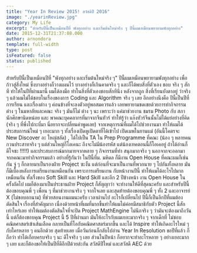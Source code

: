 ```yaml
---
title: "Year In Review 2015! สวัสดีปี 2016"
image: "./yearinReview.jpg"
category: My Life
excerpt: "สำหรับปีนี้เป็นเหมือนปีที่ พังทุกอย่าง และเริ่มต้นใหม่จริง ๆ ปีนี้ผมเหมือนพยายามพังทุกอย่าง"
date: 2015-12-31T21:37:08.000
author: arnondora
template: full-width
type: post
isFeatured: false
status: published
---
```


สำหรับปีนี้เป็นเหมือนปีที่ "พังทุกอย่าง และเริ่มต้นใหม่จริง ๆ" ปีนี้ผมเหมือนพยายามพังทุกอย่าง เพื่อก้าวสู่สิ่งใหม่ ซึ่งบางอย่างก็วางแผนไว้ บางอย่างก็เกินคาดจริง ๆ และก็ได้พบสิ่งที่ตัวเอง ชอบ จริง ๆ สักที ทำให้ในปีที่ผ่านมานี้ ผมได้ลงมือ ทำในสิ่งที่ตัวเองชอบสักทีนึง หลังจากถูก สิ่งที่เรียนบังตาอยู่ ว่าจริง ๆ แล้วผมไม่ได้ชอบในเรื่องของการ Coding และ Algorithm จริง ๆ เลย
อีกอย่างนึงคือ ปีนี้เป็นปีที่การเรียน และเรื่องต่าง ๆ ค่อนข้างที่จะลงตัวอยู่พอสมควรแล้ว เลยพยายามชดเชยด้วยการทำกิจกรรมต่าง ๆ ในมหาลัยและคณะ จริง ๆ มันก็ไม่ ต่าง ๆ นะ เพราะว่า แค่มาช่วยงาน ชมรม Photo กับ สภานักศึกษานิดหน่อย และ พาคณะบุคคลากรที่มาจากจีนทัวร์ ทำให้รู้ว่า แก๊งทัวร์จีนนั้นไม่ได้แย่อย่างที่คิด (จริง ๆ ที่พึ่งไปกะบี่มา นี่อยากจะเปลี่ยนคำพูดเลย) จากเหตุการณ์ที่ผมได้ไปช่วยงานมา ทำให้ผมได้ประสบการณ์ใหม่ ๆ เยอะมาก ๆ ทั้งเรื่องเปิดหูเปิดตาที่ได้เข้าไป เปิดเมพในยานแม่ (อันนี้โคตรจะ New Discover อะ ใหญ่สลัด) , ได้ไปเป็น TA ใน Prep Programme ที่คณะ (น้อง ๆ หลายคนกวนประสาทจริง ๆ แต่ส่วนใหญ่ก็โอเคนะ ถึงจะไม่มีน้องรหัส แต่น้องเทคตอนนี้ก็โอเคอยู่ ถ้าได้อ่านก็ดีใจซะ !!!!!) และประสบการณ์มากมายจากหลาย ๆ กิจกรรมที่ทำ สนุกมากจริง ๆ
นอกจากจะออกมาจากคณะมาทำกิจกรรมแล้ว อย่างที่รู้กันว่า ในปีนี้ที่ม. มหิดล ก็มีงาน Open House ที่คณะผมก็เช่นกัน จู่ ๆ ก็กลายมาเป็นรองฝ่าย Project ซะงั้น แต่ก่อนที่จะมาเป็นงานที่พวกนาย ๆ ไปกันทั้งหลาย มันก็มีเบื้องหลังการเตรียมงานเหมือนกัน เพราะการเตรียมงาน กับหน้างานปีนี้ ทำให้ผมได้อะไรไปมากเหมือนกัน ทั้งเรื่งของ Soft Skill และ Hard Skill และอีก 2 ปีข้างหน้า งาน Open House ในครั้งถัดไป ผมก็ต้องมาเป็นประธานฝ่าย Project ก็สัญญาว่า จะทำงานให้ดีที่สุดนะครับ และสำหรับปีนี้ต้องขอบคุณพี่ ๆ เพื่อน ๆ ที่มาช่วยงานจริง ๆ จากใจเลย และสุดท้ายต้องขอบคุณพี่ ๆ ทั้ง 2 และอาจารย์ X (ไม่ขอบอกนาม) ที่ช่วยสอนงานผมนะครับ
เวลาผ่านไป อะไรก็เปลี่ยนไป ปีนี้ก็เป็นอีกปีที่ผมต้องตัดสินใจ เรื่องที่สำคัญมาก เนื่องด้วยหน้าที่ผมที่มากขึ้นทำให้ผมไม่ค่อยมีสมาธิกับตัว Project นี้สักเท่าไหร่เลย ทำให้ผมต้องตัดสินใจที่จะปิด Project MathEngine ไม่นึกจริง ๆ ว่ามันจะต้องมาถึงวันนี้ แต่ก็ต้องขอบคุณ Project นี้ 5 ปีที่ผ่านมา มันให้อะไรกับผมเยอะมากจริง ๆ จากเด็กที่ ไม่ชอบคณิตศาสตร์เข้าเส้นเลือด กลายเป็นที่โอกับคณิตศาสตร์มากขึ้น และได้ Inspire ทำให้เกิดอะไรใหม่ ๆ กับใครหลาย ๆ คนอีกด้วย
สุดท้ายเลย เมื่อวันก่อนก็กลับไปอ่าน Year In Resolution ขอปีที่แล้ว ก็ถือว่า ทำได้เกือบครบจริง ๆ นะ ดีใจจริง ๆ เลย ส่วนในปีหน้า ก็อยากจะทำอะไรหลาย ๆ อย่างเยอะมาก ๆ เลย และก็ต้องขอให้เป็นปีที่ดีอีกปีด้วยล่ะกัน สวัสดีปีใหม่ และสวัสดี AEC ด้วย
